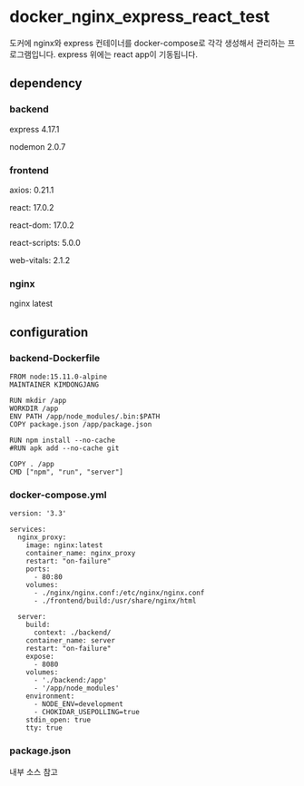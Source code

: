 # docker_nginx_express_react_test
도커에 nginx와 express 컨테이너를 docker-compose로 각각 생성해서 관리하는 프로그램입니다.
express 위에는 react app이 기동됩니다.

## dependency

### backend
express 4.17.1

nodemon 2.0.7

### frontend
axios: 0.21.1

react: 17.0.2

react-dom: 17.0.2

react-scripts: 5.0.0

web-vitals: 2.1.2

### nginx
nginx latest



## configuration
### backend-Dockerfile
```
FROM node:15.11.0-alpine
MAINTAINER KIMDONGJANG

RUN mkdir /app
WORKDIR /app
ENV PATH /app/node_modules/.bin:$PATH
COPY package.json /app/package.json

RUN npm install --no-cache
#RUN apk add --no-cache git

COPY . /app
CMD ["npm", "run", "server"]
```


### docker-compose.yml
```
version: '3.3'

services:
  nginx_proxy:
    image: nginx:latest
    container_name: nginx_proxy
    restart: "on-failure"
    ports:
      - 80:80
    volumes:
      - ./nginx/nginx.conf:/etc/nginx/nginx.conf
      - ./frontend/build:/usr/share/nginx/html

  server:
    build:
      context: ./backend/
    container_name: server
    restart: "on-failure"
    expose:
      - 8080
    volumes:
      - './backend:/app'
      - '/app/node_modules'
    environment:
      - NODE_ENV=development
      - CHOKIDAR_USEPOLLING=true
    stdin_open: true
    tty: true
```

### package.json
내부 소스 참고

